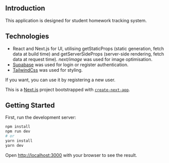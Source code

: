 ## Introduction

This application is designed for student homework tracking system.

## Technologies
- React and Next.js for UI, utilising getStaticProps (static generation, fetch data at build time) and getServerSideProps (server-side rendering, fetch data at request time). _next/image_ was used for image optimisation.
- [Supabase](https://supabase.io) was used for login or register authentication.
- [TailwindCss](https://tailwindcss.com) was used for styling.

If you want, you can use it by registering a new user. 

This is a [Next.js](https://nextjs.org/) project bootstrapped with [`create-next-app`](https://github.com/vercel/next.js/tree/canary/packages/create-next-app).

## Getting Started

First, run the development server:

```bash
npm install
npm run dev
# or
yarn install
yarn dev
```

Open [http://localhost:3000](http://localhost:3000) with your browser to see the result.



